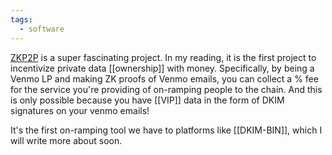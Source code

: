 ```yaml
---
tags:
  - software
---
```

[ZKP2P](https://zkp2p.xyz) is a super fascinating project. In my reading, it is the first project to incentivize private data [[ownership]] with money. Specifically, by being a Venmo LP and making ZK proofs of Venmo emails, you can collect a % fee for the service you're providing of on-ramping people to the chain. And this is only possible because you have [[VIP]] data in the form of DKIM signatures on your venmo emails!

It's the first on-ramping tool we have to platforms like [[DKIM-BIN]], which I will write more about soon.